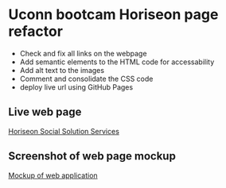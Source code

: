 # Uconn bootcam Horiseon page refactor
- Check and fix all links on the webpage
- Add semantic elements to the HTML code for accessability
- Add alt text to the images
- Comment and consolidate the CSS code
- deploy live url using GitHub Pages

## Live web page
[Horiseon Social Solution Services](https://steveb29.github.io/horiseon-refactor/)

## Screenshot of web page mockup
[Mockup of web application](./assets/images/screenshot-of-mockup.png)

